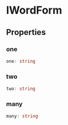 # IWordForm

## Properties

### one

```ts
one: string
```

### two

```ts
two: string
```

### many

```ts
many: string
```
